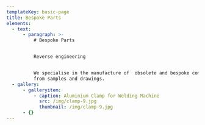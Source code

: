 ```yaml
---
templateKey: basic-page
title: Bespoke Parts
elements:
  - text:
      - paragraph: >-
          # Bespoke Parts


          Reverse engineering


          We specialise in the manufacture of  obsolete and bespoke components
          from samples and drawings.
  - gallery:
      - galleryitem:
          - caption: Aluminium Clamp for Welding Machine
            src: /img/clamp-9.jpg
            thumbnail: /img/clamp-9.jpg
      - {}
---
```


